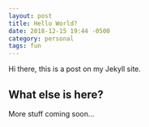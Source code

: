 ```yaml
---
layout: post
title: Hello World?
date: 2018-12-15 19:44 -0500
category: personal
tags: fun
---
```


Hi there, this is a post on my Jekyll site.

## What else is here?

More stuff coming soon...
